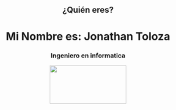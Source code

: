   <header style="text-align:center;">
        <h2>¿Quién eres?</h2>
        <h1>Mi Nombre es: Jonathan Toloza </h1>
        <h3>Ingeniero en informatica</h3>
        <img src="https://drive.google.com/file/d/1GNBMr7pyI92KLGSirrcN8CoQo-DgznNG/preview" width="200" height="100" />
    </header>

<!--
**JToloza2021/JToloza2021** is a ✨ _special_ ✨ repository because its `README.md` (this file) appears on your GitHub profile.

Here are some ideas to get you started:

- 🔭 I’m currently working on ...
- 🌱 I’m currently learning ...
- 👯 I’m looking to collaborate on ...
- 🤔 I’m looking for help with ...
- 💬 Ask me about ...
- 📫 How to reach me: ...
- 😄 Pronouns: ...
- ⚡ Fun fact: ...
-->
